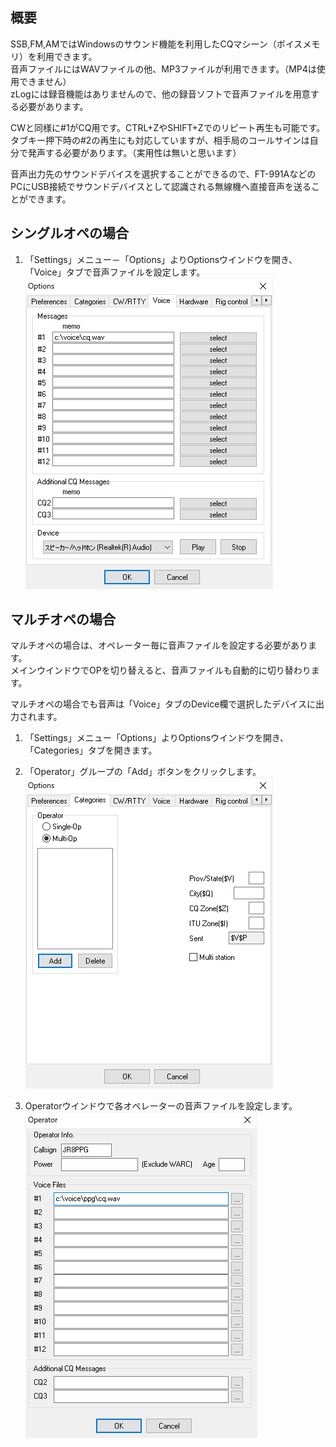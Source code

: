 ## 概要

SSB,FM,AMではWindowsのサウンド機能を利用したCQマシーン（ボイスメモリ）を利用できます。  
音声ファイルにはWAVファイルの他、MP3ファイルが利用できます。（MP4は使用できません）  
zLogには録音機能はありませんので、他の録音ソフトで音声ファイルを用意する必要があります。  

CWと同様に#1がCQ用です。CTRL+ZやSHIFT+Zでのリピート再生も可能です。  
タブキー押下時の#2の再生にも対応していますが、相手局のコールサインは自分で発声する必要があります。（実用性は無いと思います）  

音声出力先のサウンドデバイスを選択することができるので、FT-991AなどのPCにUSB接続でサウンドデバイスとして認識される無線機へ直接音声を送ることができます。  

## シングルオペの場合

1. 「Settings」メニュー－「Options」よりOptionsウインドウを開き、「Voice」タブで音声ファイルを設定します。  
![VOICE](https://github.com/jr8ppg/zLog/blob/images/voicemem1.png)

## マルチオペの場合

マルチオペの場合は、オペレーター毎に音声ファイルを設定する必要があります。  
メインウインドウでOPを切り替えると、音声ファイルも自動的に切り替わります。 

マルチオペの場合でも音声は「Voice」タブのDevice欄で選択したデバイスに出力されます。   

1. 「Settings」メニュー「Options」よりOptionsウインドウを開き、「Categories」タブを開きます。  
1. 「Operator」グループの「Add」ボタンをクリックします。  
![VOICE](https://github.com/jr8ppg/zLog/blob/images/voicemem2.png)

1. Operatorウインドウで各オペレーターの音声ファイルを設定します。  
![VOICE](https://github.com/jr8ppg/zLog/blob/images/voicemem3.png)

